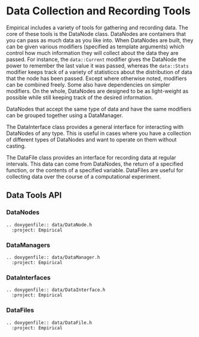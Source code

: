 # Data Collection and Recording Tools

Empirical includes a variety of tools for gathering and recording data.
The core of these tools is the DataNode class. DataNodes are containers
that you can pass as much data as you like into. When DataNodes are
built, they can be given various modifiers (specified as template
arguments) which control how much information they will collect about
the data they are passed. For instance, the `data::Current` modifier
gives the DataNode the power to remember the last value it was passed,
whereas the `data::Stats` modifier keeps track of a variety of
statisticcs about the distribution of data that the node has been
passed. Except where otherwise noted, modifiers can be combined freely.
Some also have dependencies on simpler modifiers. On the whole,
DataNodes are designed to be as light-weight as possible while still
keeping track of the desired information.

DataNodes that accept the same type of data and have the same modifiers
can be grouped together using a DataManager.

The DataInterface class provides a general interface for interacting
with DataNodes of any type. This is useful in cases where you have a
collection of different types of DataNodes and want to operate on them
without casting.

The DataFile class provides an interface for recording data at regular
intervals. This data can come from DataNodes, the return of a specified
function, or the contents of a specified variable. DataFiles are useful
for collecting data over the course of a computational experiment.

## Data Tools API

### DataNodes

```{eval-rst}
.. doxygenfile:: data/DataNode.h
  :project: Empirical
```

### DataManagers

```{eval-rst}
.. doxygenfile:: data/DataManager.h
  :project: Empirical
```

### DataInterfaces

```{eval-rst}
.. doxygenfile:: data/DataInterface.h
  :project: Empirical
```

### DataFiles

```{eval-rst}
.. doxygenfile:: data/DataFile.h
  :project: Empirical
```

